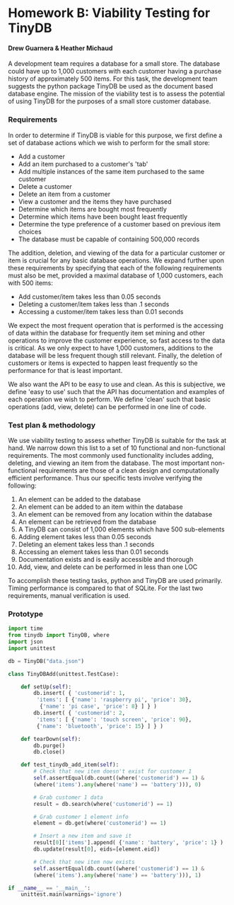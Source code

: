# Homework B: Viability Testing for TinyDB
#### Drew Guarnera & Heather Michaud

A development team requires a database for a small store. The database could
have up to 1,000 customers with each customer having a purchase history of
approximately 500 items. For this task, the development team suggests the
python package TinyDB be used as the document based database engine. The mission
of the viability test is to assess the potential of using TinyDB for the
purposes of a small store customer database.

### Requirements
In order to determine if TinyDB is viable for this purpose, we first define a
set of database actions which we wish to perform for the small store:
  - Add a customer
  - Add an item purchased to a customer's 'tab'
  - Add multiple instances of the same item purchased to the same customer
  - Delete a customer
  - Delete an item from a customer
  - View a customer and the items they have purchased
  - Determine which items are bought most frequently
  - Determine which items have been bought least frequently
  - Determine the type preference of a customer based on previous item choices
  - The database must be capable of containing 500,000 records

The addition, deletion, and viewing of the data for a particular customer or
item is crucial for any basic database operations. We expand further upon these
requirements by specifying that each of the following requirements must also be
met, provided a maximal database of 1,000 customers, each with 500 items:
  - Add customer/item takes less than 0.05 seconds
  - Deleting a customer/item takes less than .1 seconds
  - Accessing a customer/item takes less than 0.01 seconds

We expect the most frequent operation that is performed is the accessing of
data within the database for frequently item set mining and other operations to
improve the customer experience, so fast access to the data is critical. As
we only expect to have 1,000 customers, additions to the database will be less
frequent though still relevant. Finally, the deletion of customers or items is
expected to happen least frequently so the performance for that is least
important.

We also want the API to be easy to use and clean. As this is subjective, we
define 'easy to use' such that the API has documentation and examples of each
operation we wish to perform. We define 'clean' such that basic operations
(add, view, delete) can be performed in one line of code.


### Test plan & methodology
We use viability testing to assess whether TinyDB is suitable for the task at
hand. We narrow down this list to a set of 10 functional and non-functional
requirements. The most commonly used functionality includes adding, deleting,
and viewing an item from the database. The most important non-functional
requirements are those of a clean design and computationally efficient
performance. Thus our specific tests involve verifying the following:
  1. An element can be added to the database
  1. An element can be added to an item within the database
  1. An element can be removed from any location within the database
  1. An element can be retrieved from the database
  1. A TinyDB can consist of 1,000 elements which have 500 sub-elements
  1. Adding element takes less than 0.05 seconds
  1. Deleting an element takes less than .1 seconds
  1. Accessing an element takes less than 0.01 seconds
  1. Documentation exists and is easily accessible and thorough
  1. Add, view, and delete can be performed in less than one LOC

To accomplish these testing tasks, python and TinyDB are used primarily. Timing
performance is compared to that of SQLite. For the last two requirements,
manual verification is used.


### Prototype
```python
import time
from tinydb import TinyDB, where
import json
import unittest

db = TinyDB("data.json")

class TinyDBAdd(unittest.TestCase):

    def setUp(self):
        db.insert( { 'customerid': 1,
         'items': [ {'name': 'raspberry pi', 'price': 30},
          {'name': 'pi case', 'price': 8} ] } )
        db.insert( { 'customerid': 2,
         'items': [ {'name': 'touch screen', 'price': 90},
         {'name': 'bluetooth', 'price': 15} ] } )

    def tearDown(self):
        db.purge()
        db.close()

    def test_tinydb_add_item(self):
        # Check that new item doesn't exist for customer 1
        self.assertEqual(db.count((where('customerid') == 1) &
        (where('items').any(where('name') == 'battery'))), 0)

        # Grab customer 1 data
        result = db.search(where('customerid') == 1)

        # Grab customer 1 element info
        element = db.get(where('customerid') == 1)

        # Insert a new item and save it
        result[0]['items'].append( {'name': 'battery', 'price': 1} )
        db.update(result[0], eids=[element.eid])

        # Check that new item now exists
        self.assertEqual(db.count((where('customerid') == 1) &
        (where('items').any(where('name') == 'battery'))), 1)

if __name__ == '__main__':
    unittest.main(warnings='ignore')
```
